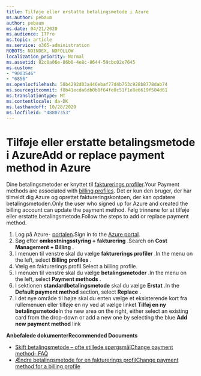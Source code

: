 ```yaml
---
title: Tilføje eller erstatte betalingsmetode i Azure
ms.author: pebaum
author: pebaum
ms.date: 04/21/2020
ms.audience: ITPro
ms.topic: article
ms.service: o365-administration
ROBOTS: NOINDEX, NOFOLLOW
localization_priority: Normal
ms.assetid: 82c0a06e-86b0-4e8c-8644-59cbc02e7645
ms.custom:
- "9003546"
- "6856"
ms.openlocfilehash: 58b4292d03a446ebaf77d4b753c928b8778dab74
ms.sourcegitcommit: f8b41ecda6db0b8f64fe0c51f1e8e6619f504d61
ms.translationtype: MT
ms.contentlocale: da-DK
ms.lasthandoff: 10/28/2020
ms.locfileid: "48807353"
---
```

# <a name="add-or-replace-payment-method-in-azure"></a><span data-ttu-id="ef0bf-102">Tilføje eller erstatte betalingsmetode i Azure</span><span class="sxs-lookup"><span data-stu-id="ef0bf-102">Add or replace payment method in Azure</span></span>

<span data-ttu-id="ef0bf-103">Dine betalingsmetoder er knyttet til [fakturerings profiler](https://docs.microsoft.com/azure/billing/billing-how-to-change-credit-card?WT.mc_id=Portal-Microsoft_Azure_Support#change-payment-method-for-a-billing-profile).</span><span class="sxs-lookup"><span data-stu-id="ef0bf-103">Your Payment methods are associated with [billing profiles](https://docs.microsoft.com/azure/billing/billing-how-to-change-credit-card?WT.mc_id=Portal-Microsoft_Azure_Support#change-payment-method-for-a-billing-profile).</span></span> <span data-ttu-id="ef0bf-104">Det er kun den bruger, der har tilmeldt dig Azure og oprettet faktureringskontoen, der kan opdatere betalingsmetoden.</span><span class="sxs-lookup"><span data-stu-id="ef0bf-104">Only the user who signed up for Azure and created the billing account can update the payment method.</span></span> <span data-ttu-id="ef0bf-105">Følg trinnene for at tilføje eller erstatte betalingsmetode.</span><span class="sxs-lookup"><span data-stu-id="ef0bf-105">Follow the steps to add or replace payment method.</span></span>

1. <span data-ttu-id="ef0bf-106">Log på Azure- [portalen](https://portal.azure.com/).</span><span class="sxs-lookup"><span data-stu-id="ef0bf-106">Sign in to the [Azure portal](https://portal.azure.com/).</span></span>
2. <span data-ttu-id="ef0bf-107">Søg efter **omkostningsstyring + fakturering** .</span><span class="sxs-lookup"><span data-stu-id="ef0bf-107">Search on **Cost Management + Billing** .</span></span>
3. <span data-ttu-id="ef0bf-108">I menuen til venstre skal du vælge **fakturerings profiler** .</span><span class="sxs-lookup"><span data-stu-id="ef0bf-108">In the menu on the left, select **Billing profiles** .</span></span>
4. <span data-ttu-id="ef0bf-109">Vælg en fakturerings profil.</span><span class="sxs-lookup"><span data-stu-id="ef0bf-109">Select a billing profile.</span></span>
5. <span data-ttu-id="ef0bf-110">I menuen til venstre skal du vælge **betalingsmetoder** .</span><span class="sxs-lookup"><span data-stu-id="ef0bf-110">In the menu on the left, select **Payment methods** .</span></span>
6. <span data-ttu-id="ef0bf-111">I sektionen **standardbetalingsmetode** skal du vælge **Erstat** .</span><span class="sxs-lookup"><span data-stu-id="ef0bf-111">In the **Default payment method** section, select **Replace** .</span></span>
7. <span data-ttu-id="ef0bf-112">I det nye område til højre skal du enten vælge et eksisterende kort fra rullemenuen eller tilføje en ny ved at vælge linket **Tilføj en ny betalingsmetode**</span><span class="sxs-lookup"><span data-stu-id="ef0bf-112">In the new area on the right, either select an existing card from the drop-down or add a new one by selecting the blue **Add new payment method** link</span></span>

<span data-ttu-id="ef0bf-113">**Anbefalede dokumenter**</span><span class="sxs-lookup"><span data-stu-id="ef0bf-113">**Recommended Documents**</span></span>

- [<span data-ttu-id="ef0bf-114">Skift betalingsmetode – ofte stillede spørgsmål</span><span class="sxs-lookup"><span data-stu-id="ef0bf-114">Change payment method- FAQ</span></span>](https://docs.microsoft.com/azure/billing/billing-how-to-change-credit-card?WT.mc_id=Portal-Microsoft_Azure_Support#frequently-asked-questions)
- [<span data-ttu-id="ef0bf-115">Ændre betalingsmetode for en fakturerings profil</span><span class="sxs-lookup"><span data-stu-id="ef0bf-115">Change payment method for a billing profile</span></span>](https://docs.microsoft.com/azure/cost-management-billing/manage/change-credit-card?WT.mc_id=Portal-Microsoft_Azure_Support#manage-credit-cards-for-a-microsoft-customer-agreement)
